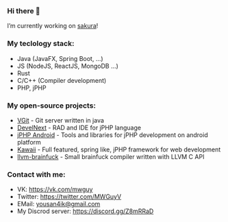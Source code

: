 ### Hi there 👋
I’m currently working on [sakura](https://vk.com/sakura_manager)!

### My teclology stack:
  - Java (JavaFX, Spring Boot, ...)
  - JS (NodeJS, ReactJS, MongoDB ...)
  - Rust
  - C/C++ (Compiler development)
  - PHP, jPHP

### My open-source projects:
  - [VGit](https://github.com/MWGuy/VGit) - Git server written in java
  - [DevelNext](https://github.com/jphp-group/develnext-ide) - RAD and IDE for jPHP language
  - [jPHP Android](https://github.com/jphp-group/jphp-android) - Tools and libraries for jPHP development on android platform
  - [Kawaii](https://github.com/mango-org/kawaii) - Full featured, spring like, jPHP framework for web development
  - [llvm-brainfuck](https://github.com/MWGuy/llvm-brainfuck) - Small brainfuck compiler written with LLVM C API

### Contact with me:
  - VK: https://vk.com/mwguy
  - Twitter: https://twitter.com/MWGuyV
  - EMail: yousan4ik@gmail.com
  - My Discrod server: https://discord.gg/Z8mRRaD
